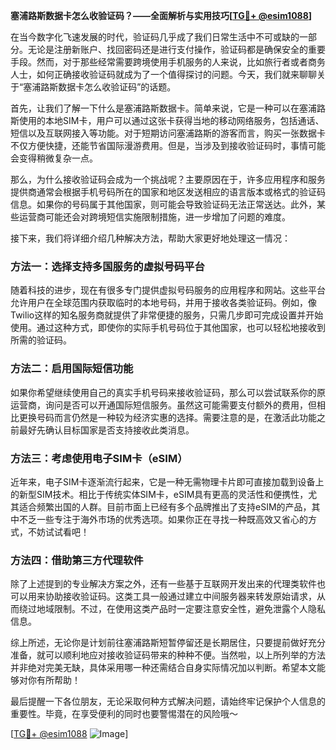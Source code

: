 **塞浦路斯数据卡怎么收验证码？——全面解析与实用技巧[[TG💪+ @esim1088](https://t.me/s/esim1088)]**

在当今数字化飞速发展的时代，验证码几乎成了我们日常生活中不可或缺的一部分。无论是注册新账户、找回密码还是进行支付操作，验证码都是确保安全的重要手段。然而，对于那些经常需要跨境使用手机服务的人来说，比如旅行者或者商务人士，如何正确接收验证码就成为了一个值得探讨的问题。今天，我们就来聊聊关于“塞浦路斯数据卡怎么收验证码”的话题。

首先，让我们了解一下什么是塞浦路斯数据卡。简单来说，它是一种可以在塞浦路斯使用的本地SIM卡，用户可以通过这张卡获得当地的移动网络服务，包括通话、短信以及互联网接入等功能。对于短期访问塞浦路斯的游客而言，购买一张数据卡不仅方便快捷，还能节省国际漫游费用。但是，当涉及到接收验证码时，事情可能会变得稍微复杂一点。

那么，为什么接收验证码会成为一个挑战呢？主要原因在于，许多应用程序和服务提供商通常会根据手机号码所在的国家和地区发送相应的语言版本或格式的验证码信息。如果你的号码属于其他国家，则可能会导致验证码无法正常送达。此外，某些运营商可能还会对跨境短信实施限制措施，进一步增加了问题的难度。

接下来，我们将详细介绍几种解决方法，帮助大家更好地处理这一情况：

### 方法一：选择支持多国服务的虚拟号码平台
随着科技的进步，现在有很多专门提供虚拟号码服务的应用程序和网站。这些平台允许用户在全球范围内获取临时的本地号码，并用于接收各类验证码。例如，像Twilio这样的知名服务商就提供了非常便捷的服务，只需几步即可完成设置并开始使用。通过这种方式，即使你的实际手机号码位于其他国家，也可以轻松地接收到所需的验证码。

### 方法二：启用国际短信功能
如果你希望继续使用自己的真实手机号码来接收验证码，那么可以尝试联系你的原运营商，询问是否可以开通国际短信服务。虽然这可能需要支付额外的费用，但相比更换号码而言仍然是一种较为经济实惠的选择。需要注意的是，在激活此功能之前最好先确认目标国家是否支持接收此类消息。

### 方法三：考虑使用电子SIM卡（eSIM）
近年来，电子SIM卡逐渐流行起来，它是一种无需物理卡片即可直接加载到设备上的新型SIM技术。相比于传统实体SIM卡，eSIM具有更高的灵活性和便携性，尤其适合频繁出国的人群。目前市面上已经有多个品牌推出了支持eSIM的产品，其中不乏一些专注于海外市场的优秀选项。如果你正在寻找一种既高效又省心的方式，不妨试试看吧！

### 方法四：借助第三方代理软件
除了上述提到的专业解决方案之外，还有一些基于互联网开发出来的代理类软件也可以用来协助接收验证码。这类工具一般通过建立中间服务器来转发原始请求，从而绕过地域限制。不过，在使用这类产品时一定要注意安全性，避免泄露个人隐私信息。

综上所述，无论你是计划前往塞浦路斯短暂停留还是长期居住，只要提前做好充分准备，就可以顺利地应对接收验证码带来的种种不便。当然啦，以上所列举的方法并非绝对完美无缺，具体采用哪一种还需结合自身实际情况加以判断。希望本文能够对你有所帮助！

最后提醒一下各位朋友，无论采取何种方式解决问题，请始终牢记保护个人信息的重要性。毕竟，在享受便利的同时也要警惕潜在的风险哦～

[[TG💪+ @esim1088](https://t.me/s/esim1088) ![Image](https://i.postimg.cc/4NQfJmqS/Snipaste-2025-05-13-00-14-12.png)]